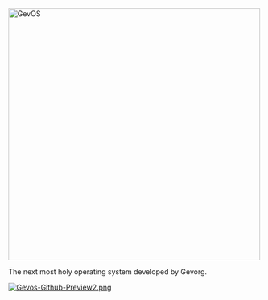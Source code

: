 <img src="https://i.postimg.cc/DZSW1jsK/Gev-OSLogo.png" alt="GevOS" width="500">

 The next most holy operating system developed by Gevorg.
 
[![Gevos-Github-Preview2.png](https://i.postimg.cc/44BRTXzB/Gevos-Github-Preview2.png)](https://postimg.cc/w3yGX84m)
